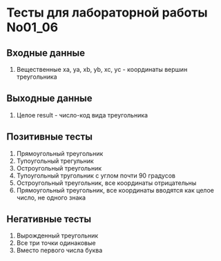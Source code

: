 # Тесты для лабораторной работы No01_06
## Входные данные
1. Вещественные xa, ya, xb, yb, xc, yc - координаты вершин треугольника
## Выходные данные
1. Целое result - число-код вида треугольника
## Позитивные тесты
1. Прямоугольный треугольник
2. Тупоугольный трегульник
3. Остроугольный треугольник
4. Тупоугольный тругольник с углом почти 90 градусов
5. Остроугольный треугольник, все координаты отрицательны
6. Прямоугольный треугольник, все координаты вводятся как целое число, не одного знака
## Негативные тесты
1. Вырожденный треугольник
2. Все три точки одинаковые
3. Вместо первого числа буква
